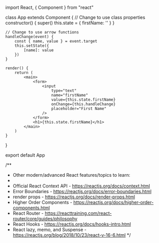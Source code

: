 import React, { Component } from "react"

class App extends Component {
    // Change to use class properties
    constructor() {
        super()
        this.state = {
            firstName: ''
        }
    }

    // Change to use arrow functions
    handleChange(event) {
        const { name, value } = event.target
        this.setState({
            [name]: value
        })
    }

    render() {
        return (
            <main>
                <form>
                    <input
                        type="text"
                        name="firstName"
                        value={this.state.firstName}
                        onChange={this.handleChange}
                        placeholder="First Name"
                    />
                </form>
                <h1>{this.state.firstName}</h1>
            </main>
        )
    }
}

export default App


/**
 * Other modern/advanced React features/topics to learn:
 *
 * Official React Context API - https://reactjs.org/docs/context.html
 * Error Boundaries - https://reactjs.org/docs/error-boundaries.html
 * render props - https://reactjs.org/docs/render-props.html
 * Higher Order Components - https://reactjs.org/docs/higher-order-components.html
 * React Router - https://reacttraining.com/react-router/core/guides/philosophy
 * React Hooks - https://reactjs.org/docs/hooks-intro.html
 * React lazy, memo, and Suspense - https://reactjs.org/blog/2018/10/23/react-v-16-6.html
 */